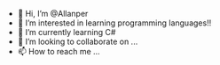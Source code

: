 - 👋 Hi, I’m @Allanper
- 👀 I’m interested in learning programming languages!!
- 🌱 I’m currently learning C# 
- 💞️ I’m looking to collaborate on ...
- 📫 How to reach me ...

<!---
Allanper/Allanper is a ✨ special ✨ repository because its `README.md` (this file) appears on your GitHub profile.
You can click the Preview link to take a look at your changes.
--->
